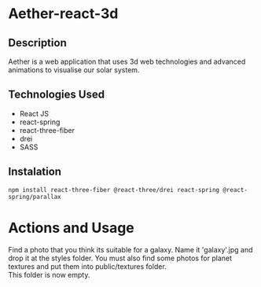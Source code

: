# Aether-react-3d

## Description<br>

Aether is a web application that uses 3d web technologies and advanced animations to visualise our solar system.<br>


## Technologies Used<br>
* React JS
* react-spring
* react-three-fiber
* drei
* SASS

## Instalation<br>

```
npm install react-three-fiber @react-three/drei react-spring @react-spring/parallax

```



# Actions and Usage<br>
Find a photo that you think its suitable for a galaxy. Name it 'galaxy'.jpg and drop it at the styles folder.
You must also find some photos for planet textures and put them into public/textures folder.<br>
This folder is now empty.



